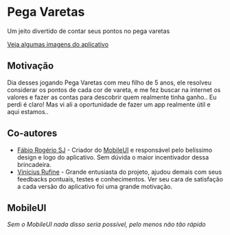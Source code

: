 # Pega Varetas
Um jeito divertido de contar seus pontos no pega varetas

[Veja algumas imagens do aplicativo](/res/screenshots)

## Motivação

Dia desses jogando Pega Varetas com meu filho de 5 anos, ele resolveu considerar os pontos de cada cor de vareta, e me fez buscar na internet os valores e fazer as contas para descobrir quem realmente tinha ganho.. Eu perdi é claro! Mas vi ali a oportunidade de fazer um app realmente útil e aqui estamos..

## Co-autores

- [Fábio Rogério SJ](https://github.com/fabiorogeriosj) - Criador do [MobileUI](https://mobileui.github.io/) e responsável pelo belíssimo design e logo do aplicativo. Sem dúvida o maior incentivador dessa brincadeira.
- [Vinícius Rufine](https://github.com/vrufine) - Grande entusiasta do projeto, ajudou demais com seus feedbacks pontuais, testes e conhecimentos. Ver seu cara de satisfação a cada versão do aplicativo foi uma grande motivação.

## MobileUI

_Sem o MobileUI nada disso seria possível, pelo menos não tão rápido_
